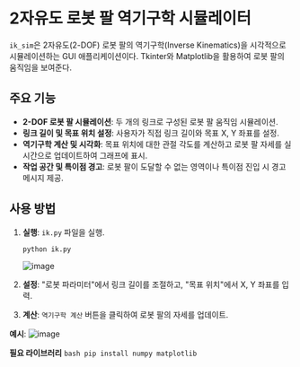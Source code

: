 # 2자유도 로봇 팔 역기구학 시뮬레이터

`ik_sim`은 2자유도(2-DOF) 로봇 팔의 역기구학(Inverse Kinematics)을 시각적으로 시뮬레이션하는 GUI 애플리케이션이다. 
Tkinter와 Matplotlib을 활용하여 로봇 팔의 움직임을 보여준다.

## 주요 기능
* **2-DOF 로봇 팔 시뮬레이션**: 두 개의 링크로 구성된 로봇 팔 움직임 시뮬레이션.
* **링크 길이 및 목표 위치 설정**: 사용자가 직접 링크 길이와 목표 X, Y 좌표를 설정.
* **역기구학 계산 및 시각화**: 목표 위치에 대한 관절 각도를 계산하고 로봇 팔 자세를 실시간으로 업데이트하여 그래프에 표시.
* **작업 공간 및 특이점 경고**: 로봇 팔이 도달할 수 없는 영역이나 특이점 진입 시 경고 메시지 제공.

## 사용 방법
1.  **실행**: `ik.py` 파일을 실행.
    ```bash
    python ik.py
    ```
    ![image](https://github.com/user-attachments/assets/f9c8b133-8c2b-45f8-86fe-14060f055d2b)

2.  **설정**: "로봇 파라미터"에서 링크 길이를 조절하고, "목표 위치"에서 X, Y 좌표를 입력.

3.  **계산**: `역기구학 계산` 버튼을 클릭하여 로봇 팔의 자세를 업데이트.


**예시**:
    ![image](https://github.com/user-attachments/assets/8ff50ddd-da9c-4043-a2e0-fc0d55b99529)

**필요 라이브러리**
    ```bash
    pip install numpy matplotlib
    ```
